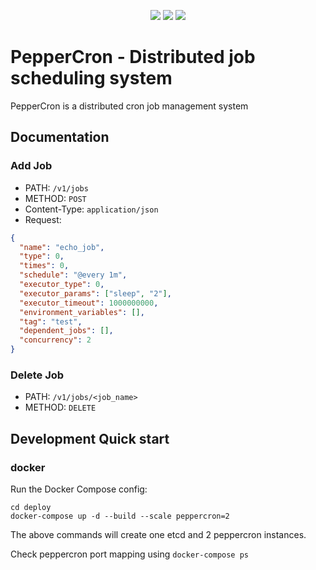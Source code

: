 <p align="center">
    <a href="https://hub.docker.com/r/huajiao/peppercron" alt="Activity">
        <img src="https://img.shields.io/docker/cloud/automated/huajiao/peppercron.svg" /></a>
    <a href="https://hub.docker.com/r/huajiao/peppercron" alt="Activity">
        <img src="https://img.shields.io/docker/cloud/build/huajiao/peppercron.svg" /></a>
    <img src="https://img.shields.io/github/license/huajiao-tv/peppercron.svg" />
</p>

# PepperCron - Distributed job scheduling system

PepperCron is a distributed cron job management system

## Documentation

### Add Job

- PATH: `/v1/jobs`
- METHOD: `POST`
- Content-Type: `application/json`
- Request:

```json
{
  "name": "echo_job",
  "type": 0,
  "times": 0,
  "schedule": "@every 1m",
  "executor_type": 0,
  "executor_params": ["sleep", "2"],
  "executor_timeout": 1000000000,
  "environment_variables": [],
  "tag": "test",
  "dependent_jobs": [],
  "concurrency": 2
}
```

### Delete Job

- PATH: `/v1/jobs/<job_name>`
- METHOD: `DELETE`

## Development Quick start

### docker

Run the Docker Compose config:

```/bin/bash
cd deploy
docker-compose up -d --build --scale peppercron=2
```

The above commands will create one etcd and 2 peppercron instances.

Check peppercron port mapping using `docker-compose ps`

